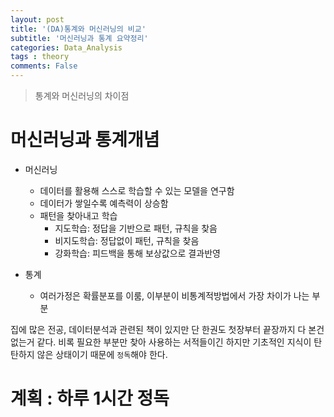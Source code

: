 ```yaml
---
layout: post
title: '(DA)통계와 머신러닝의 비교'
subtitle: '머신러닝과 통계 요약정리'
categories: Data_Analysis
tags : theory
comments: False
---
```


> 통계와 머신러닝의 차이점

# 머신러닝과 통계개념

- 머신러닝
	- 데이터를 활용해 스스로 학습할 수 있는 모델을 연구함
	- 데이터가 쌓일수록 예측력이 상승함
	- 패턴을 찾아내고 학습
		- 지도학습: 정답을 기반으로 패턴, 규칙을 찾음
		- 비지도학습: 정답없이 패턴, 규칙을 찾음
		- 강화학습: 피드백을 통해 보상값으로 결과반영

- 통계
	- 여러가정은 확률분포를 이룸, 이부분이 비통계적방법에서 가장 차이가 나는 부분
	


집에 많은 전공, 데이터분석과 관련된 책이 있지만 단 한권도 첫장부터 끝장까지 다 본건 없는거 같다.
비록 필요한 부분만 찾아 사용하는 서적들이긴 하지만 기초적인 지식이 탄탄하지 않은 상태이기 때문에 `정독`해야 한다.

# 계획 : 하루 1시간 정독